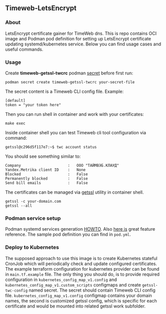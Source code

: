## Timeweb-LetsEncrypt

### About

LetsEncrypt certificate gainer for TimeWeb dns.
This is repo contains OCI image and Podman pod definition for setting up LetsEncrypt certificate updating systemd/kubernetes service. Below you can find usage cases and useful commands.

### Usage

Create **timeweb-getssl-twcrc** podman [secret](https://www.redhat.com/sysadmin/new-podman-secrets-command) before first run:

`podman secret create timeweb-getssl-twcrc your-secret-file`

The secret content is a Timeweb CLI config file. Example:

```
[default]
token = "your token here"
```

Then you can run shell in container and work with your certificates:

`make exec`

Inside container shell you can test Timeweb cli tool configuration via command:

`getssl@c296d5f117e7:~$ twc account status`

You should see something similar to:

```
Company                 	:	ООО "ТАЙМВЭБ.КЛАУД"     
Yandex.Metrika client ID	:	None                    
Blocked                 	:	False                   
Permanently blocked     	:	False                   
Send bill emails        	:	False                   
```

The certificates can be managed via [getssl](https://github.com/srvrco/getssl) utility in container shell.

```
getssl -c your-domain.com
getssl --all
```

### Podman service setup

Podman systemd services generation [HOWTO](https://www.redhat.com/sysadmin/podman-run-pods-systemd-services).
Also [here is](https://access.redhat.com/documentation/ru-ru/red_hat_enterprise_linux/8/html/building_running_and_managing_containers/assembly_porting-containers-to-systemd-using-podman_building-running-and-managing-containers) great feature reference.
The sample pod definition you can find in `pod.yml`.

### Deploy to Kubernetes

The supposed approach to use this image is to create Kubernetes stateful CronJob which will periodically check and update configured certificates.
The example terraform configuration for kubernetes provider can be found in `main.tf.example` file. 
The only thing you should do, is to provide required configuration in
`kubernetes_config_map_v1.config` and `kubernetes_config_map_v1.custom_scripts` configmaps and create `getssl-twc-config` named secret. 
The secret should contain Timeweb CLI config file. `kubernetes_config_map_v1.config` configmap contains your domain names, 
the second is customized getssl config, which is specific for each certificate and would be mounted into related getssl work subfolder.
